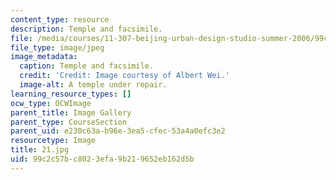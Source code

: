 ```yaml
---
content_type: resource
description: Temple and facsimile.
file: /media/courses/11-307-beijing-urban-design-studio-summer-2006/99c2c57bc8023efa9b219652eb162d5b_21.jpg
file_type: image/jpeg
image_metadata:
  caption: Temple and facsimile.
  credit: 'Credit: Image courtesy of Albert Wei.'
  image-alt: A temple under repair.
learning_resource_types: []
ocw_type: OCWImage
parent_title: Image Gallery
parent_type: CourseSection
parent_uid: e230c63a-b96e-3ea5-cfec-53a4a0efc3e2
resourcetype: Image
title: 21.jpg
uid: 99c2c57b-c802-3efa-9b21-9652eb162d5b
---
```

